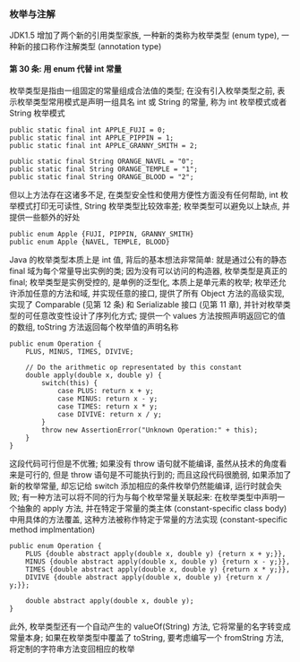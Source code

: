 ### 枚举与注解
JDK1.5 增加了两个新的引用类型家族, 一种新的类称为枚举类型 (enum type), 一种新的接口称作注解类型 (annotation  type)

#### 第 30 条: 用 enum 代替 int 常量
枚举类型是指由一组固定的常量组成合法值的类型; 在没有引入枚举类型之前, 表示枚举类型常用模式是声明一组具名 int 或 String 的常量, 称为 int 枚举模式或者 String 枚举模式
```
public static final int APPLE_FUJI = 0;
public static final int APPLE_PIPPIN = 1;
public static final int APPLE_GRANNY_SMITH = 2;

public static final String ORANGE_NAVEL = "0";
public static final String ORANGE_TEMPLE = "1";
public static final String ORANGE_BLOOD = "2";
```
但以上方法存在这诸多不足, 在类型安全性和使用方便性方面没有任何帮助, int 枚举模式打印无可读性, String 枚举类型比较效率差; 枚举类型可以避免以上缺点, 并提供一些额外的好处
```
public enum Apple {FUJI, PIPPIN, GRANNY_SMITH}
public enum Apple {NAVEL, TEMPLE, BLOOD}
```
Java 的枚举类型本质上是 int 值, 背后的基本想法非常简单: 就是通过公有的静态 final 域为每个常量导出实例的类; 因为没有可以访问的构造器, 枚举类型是真正的 final; 枚举类型是实例受控的, 是单例的泛型化, 本质上是单元素的枚举; 枚举还允许添加任意的方法和域, 并实现任意的接口, 提供了所有 Object 方法的高级实现, 实现了 Comparable (见第 12 条) 和 Serializable 接口 (见第 11 章), 并针对枚举类型的可任意改变性设计了序列化方式; 提供一个 values 方法按照声明返回它的值的数组, toString 方法返回每个枚举值的声明名称
```
public enum Operation {
    PLUS, MINUS, TIMES, DIVIVE;

    // Do the arithmetic op representated by this constant
    double apply(double x, double y) {
        switch(this) {
            case PLUS: return x + y;
            case MINUS: return x - y;
            case TIMES: return x * y;
            case DIVIVE: return x / y;
        }
        throw new AssertionError("Unknown Operation:" + this);
    }
}
```
这段代码可行但是不优雅; 如果没有 throw 语句就不能编译, 虽然从技术的角度看来是可行的, 但是 throw 语句是不可能执行到的; 而且这段代码很脆弱, 如果添加了新的枚举常量, 却忘记给 switch 添加相应的条件枚举仍然能编译, 运行时就会失败; 有一种方法可以将不同的行为与每个枚举常量关联起来: 在枚举类型中声明一个抽象的 apply 方法, 并在特定于常量的类主体 (constant-specific class body) 中用具体的方法覆盖, 这种方法被称作特定于常量的方法实现 (constant-specific method implmentation)
```
public enum Operation {
    PLUS {double abstract apply(double x, double y) {return x + y;}},
    MINUS {double abstract apply(double x, double y) {return x - y;}},
    TIMES {double abstract apply(double x, double y) {return x * y;}},
    DIVIVE {double abstract apply(double x, double y) {return x / y;}};

    double abstract apply(double x, double y);
}
```
此外, 枚举类型还有一个自动产生的 valueOf(String) 方法, 它将常量的名字转变成常量本身; 如果在枚举类型中覆盖了 toString, 要考虑编写一个 fromString 方法, 将定制的字符串方法变回相应的枚举

#### 
